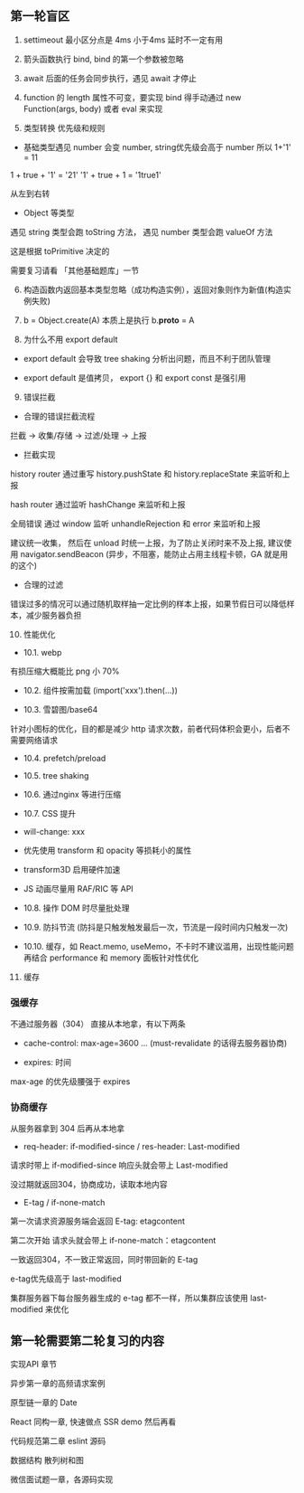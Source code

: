## 第一轮盲区

1. settimeout 最小区分点是 4ms 小于4ms 延时不一定有用

2. 箭头函数执行 bind, bind 的第一个参数被忽略

3. await 后面的任务会同步执行，遇见 await 才停止

4. function 的 length 属性不可变，要实现 bind 得手动通过 new Function(args, body) 或者 eval 来实现

5. 类型转换 优先级和规则

- 基础类型遇见 number 会变 number, string优先级会高于 number 所以 1+'1' = 11

 1 + true + '1' = '21'
 '1' + true + 1 = '1true1'

 从左到右转

- Object 等类型

遇见 string 类型会跑 toString 方法，
遇见 number 类型会跑 valueOf 方法

这是根据 toPrimitive 决定的

需要复习请看 「其他基础题库」一节

6. 构造函数内返回基本类型忽略（成功构造实例），返回对象则作为新值(构造实例失败)

7. b = Object.create(A) 本质上是执行 b.__proto__ = A

8. 为什么不用 export default

- export default 会导致 tree shaking 分析出问题，而且不利于团队管理

- export default 是值拷贝， export {} 和 export const 是强引用

9. 错误拦截

- 合理的错误拦截流程

拦截 -> 收集/存储 -> 过滤/处理 -> 上报

- 拦截实现

history router 通过重写 history.pushState 和 history.replaceState 来监听和上报

hash router 通过监听 hashChange 来监听和上报

全局错误 通过 window 监听 unhandleRejection 和 error 来监听和上报

建议统一收集， 然后在 unload 时统一上报，为了防止关闭时来不及上报, 建议使用 navigator.sendBeacon (异步，不阻塞，能防止占用主线程卡顿，GA 就是用的这个)

- 合理的过滤

错误过多的情况可以通过随机取样抽一定比例的样本上报，如果节假日可以降低样本，减少服务器负担

10. 性能优化

  - 10.1. webp

  有损压缩大概能比 png 小 70%

  - 10.2. 组件按需加载 (import('xxx').then(...))

  - 10.3. 雪碧图/base64

  针对小图标的优化，目的都是减少 http 请求次数，前者代码体积会更小，后者不需要网络请求

  - 10.4. prefetch/preload

  - 10.5. tree shaking

  - 10.6. 通过nginx 等进行压缩

  - 10.7. CSS 提升

  - will-change: xxx

  - 优先使用 transform 和 opacity 等损耗小的属性

  - transform3D 启用硬件加速

  - JS 动画尽量用 RAF/RIC 等 API

  - 10.8. 操作 DOM 时尽量批处理

  - 10.9. 防抖节流 (防抖是只触发触发最后一次，节流是一段时间内只触发一次)

  - 10.10. 缓存，如 React.memo, useMemo，不卡时不建议滥用，出现性能问题再结合 performance 和 memory 面板针对性优化

11. 缓存

### 强缓存

不通过服务器（304） 直接从本地拿，有以下两条

- cache-control: max-age=3600 ...  (must-revalidate 的话得去服务器协商)

- expires: 时间

max-age 的优先级腰强于 expires

### 协商缓存

从服务器拿到 304 后再从本地拿


- req-header: if-modified-since / res-header: Last-modified

请求时带上 if-modified-since 响应头就会带上 Last-modified

没过期就返回304，协商成功，读取本地内容

- E-tag / if-none-match

第一次请求资源服务端会返回 E-tag: etagcontent

第二次开始 请求头就会带上 if-none-match：etagcontent

一致返回304，不一致正常返回，同时带回新的 E-tag

e-tag优先级高于 last-modified

集群服务器下每台服务器生成的 e-tag 都不一样，所以集群应该使用 last-modified 来优化



## 第一轮需要第二轮复习的内容

实现API 章节

异步第一章的高频请求案例

原型链一章的 Date

React 同构一章, 快速做点 SSR demo 然后再看

代码规范第二章 eslint 源码

数据结构 散列树和图

微信面试题一章，各源码实现